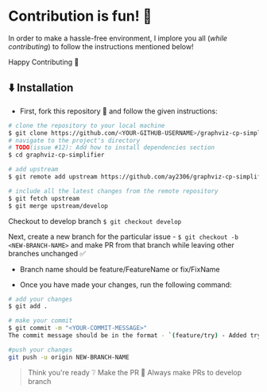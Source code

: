 # Contribution is fun! :green_heart:

In order to make a hassle-free environment, I implore you all (_while contributing_) to follow the instructions mentioned below!

Happy Contributing :slightly_smiling_face:

## :arrow_down: Installation

- First, fork this repository :fork_and_knife: and follow the given instructions:

```bash
# clone the repository to your local machine
$ git clone https://github.com/<YOUR-GITHUB-USERNAME>/graphviz-cp-simplifier.git
# navigate to the project's directory 
# TODO(issue #12): Add how to install dependencies section
$ cd graphviz-cp-simplifier

# add upstream 
$ git remote add upstream https://github.com/ay2306/graphviz-cp-simplifier.git

# include all the latest changes from the remote repository
$ git fetch upstream
$ git merge upstream/develop
```

Checkout to develop branch 
`$ git checkout develop` 

Next, create a new branch for the particular issue - `$ git checkout -b <NEW-BRANCH-NAME>` and make PR from that branch while leaving other branches unchanged :white_check_mark:
- Branch name should be feature/FeatureName or fix/FixName 

- Once you have made your changes, run the following command:

```bash
# add your changes
$ git add .

# make your commit
$ git commit -m "<YOUR-COMMIT-MESSAGE>"
The commit message should be in the format - `(feature/try) - Added try component`

#push your changes
git push -u origin NEW-BRANCH-NAME
```

> Think you're ready :grey_question: Make the PR :tropical_drink:
Always make PRs to develop branch 

